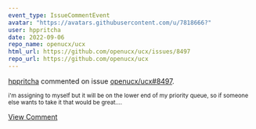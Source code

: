 ```yaml
---
event_type: IssueCommentEvent
avatar: "https://avatars.githubusercontent.com/u/7818666?"
user: hppritcha
date: 2022-09-06
repo_name: openucx/ucx
html_url: https://github.com/openucx/ucx/issues/8497
repo_url: https://github.com/openucx/ucx
---
```


<a href='https://github.com/hppritcha' target='_blank'>hppritcha</a> commented on issue <a href='https://github.com/openucx/ucx/issues/8497' target='_blank'>openucx/ucx#8497</a>.

<small>i'm assigning to myself but it will be on the lower end of my priority queue, so if someone else wants to take it that would be great....</small>

<a href='https://github.com/openucx/ucx/issues/8497' target='_blank'>View Comment</a>